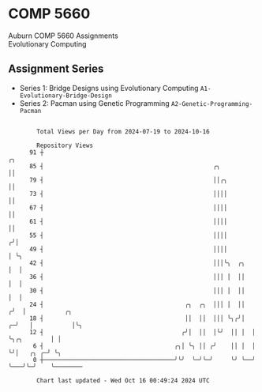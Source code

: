 # COMP 5660
Auburn COMP 5660 Assignments  
Evolutionary Computing

## Assignment Series
- Series 1: Bridge Designs using Evolutionary Computing `A1-Evolutionary-Bridge-Design`
- Series 2: Pacman using Genetic Programming `A2-Genetic-Programming-Pacman`

```

        Total Views per Day from 2024-07-19 to 2024-10-16

        Repository Views
      91 ┼                                                               ╭╮
      85 ┤                                                ╭╮             ││
      79 ┤                                                ││╭╮           ││
      73 ┤                                                ││││           ││
      67 ┤                                                ││││           ││
      61 ┤                                                ││││           ││
      55 ┤                                                ││││          ╭╯│
      49 ┤                                                ││││          │ ╰╮
      42 ┤                                                │││╰╮  ╭╮     │  │
      36 ┤                                                │││ │  ││     │  │
      30 ┤                                                │││ │  ││     │  │
      24 ┤                                        ╭╮  ╭╮  │││ │  ││    ╭╯  │           ╭╮
      18 ┤                                        ││  ││  │││ ╰╮╭╯│  ╭─╯   │           │╰╮
      12 ┤                                       ╭╯│  ││  │╰╯  ││ │  │     ╰╮╭╮        │ │
       6 ┤                                     ╭╮│ ╰╮ ││ ╭╯    ││ │  │      ╰╯│   ╭╮ ╭─╯ ╰╮
       0 ┼─────────────────────────────────────╯╰╯  ╰─╯╰─╯     ╰╯ ╰──╯        ╰───╯╰─╯    ╰────────

        Chart last updated - Wed Oct 16 00:49:24 2024 UTC
        
```
